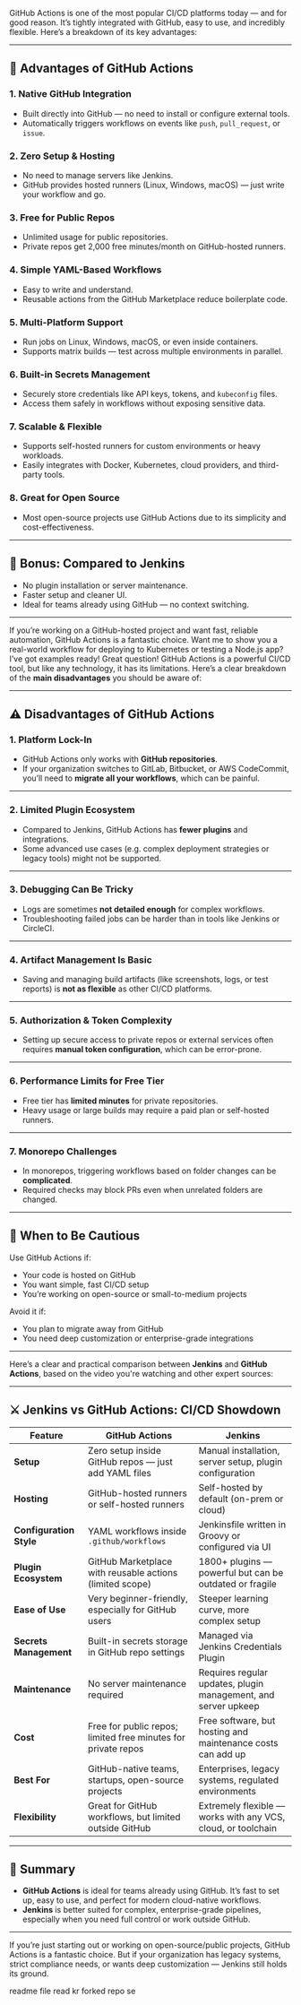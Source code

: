 GitHub Actions is one of the most popular CI/CD platforms today — and for good reason. It’s tightly integrated with GitHub, easy to use, and incredibly flexible. Here’s a breakdown of its key advantages:

---

## 🌟 Advantages of GitHub Actions

### 1. **Native GitHub Integration**
- Built directly into GitHub — no need to install or configure external tools.
- Automatically triggers workflows on events like `push`, `pull_request`, or `issue`.

### 2. **Zero Setup & Hosting**
- No need to manage servers like Jenkins.
- GitHub provides hosted runners (Linux, Windows, macOS) — just write your workflow and go.

### 3. **Free for Public Repos**
- Unlimited usage for public repositories.
- Private repos get 2,000 free minutes/month on GitHub-hosted runners.

### 4. **Simple YAML-Based Workflows**
- Easy to write and understand.
- Reusable actions from the GitHub Marketplace reduce boilerplate code.

### 5. **Multi-Platform Support**
- Run jobs on Linux, Windows, macOS, or even inside containers.
- Supports matrix builds — test across multiple environments in parallel.

### 6. **Built-in Secrets Management**
- Securely store credentials like API keys, tokens, and `kubeconfig` files.
- Access them safely in workflows without exposing sensitive data.

### 7. **Scalable & Flexible**
- Supports self-hosted runners for custom environments or heavy workloads.
- Easily integrates with Docker, Kubernetes, cloud providers, and third-party tools.

### 8. **Great for Open Source**
- Most open-source projects use GitHub Actions due to its simplicity and cost-effectiveness.

---

## 🧠 Bonus: Compared to Jenkins
- No plugin installation or server maintenance.
- Faster setup and cleaner UI.
- Ideal for teams already using GitHub — no context switching.

---

If you’re working on a GitHub-hosted project and want fast, reliable automation, GitHub Actions is a fantastic choice. Want me to show you a real-world workflow for deploying to Kubernetes or testing a Node.js app? I’ve got examples ready!
  Great question! GitHub Actions is a powerful CI/CD tool, but like any technology, it has its limitations. Here’s a clear breakdown of the **main disadvantages** you should be aware of:

---

## ⚠️ Disadvantages of GitHub Actions

### 1. **Platform Lock-In**
- GitHub Actions only works with **GitHub repositories**.
- If your organization switches to GitLab, Bitbucket, or AWS CodeCommit, you’ll need to **migrate all your workflows**, which can be painful.

---

### 2. **Limited Plugin Ecosystem**
- Compared to Jenkins, GitHub Actions has **fewer plugins** and integrations.
- Some advanced use cases (e.g. complex deployment strategies or legacy tools) might not be supported.

---

### 3. **Debugging Can Be Tricky**
- Logs are sometimes **not detailed enough** for complex workflows.
- Troubleshooting failed jobs can be harder than in tools like Jenkins or CircleCI.

---

### 4. **Artifact Management Is Basic**
- Saving and managing build artifacts (like screenshots, logs, or test reports) is **not as flexible** as other CI/CD platforms.

---

### 5. **Authorization & Token Complexity**
- Setting up secure access to private repos or external services often requires **manual token configuration**, which can be error-prone.

---

### 6. **Performance Limits for Free Tier**
- Free tier has **limited minutes** for private repositories.
- Heavy usage or large builds may require a paid plan or self-hosted runners.

---

### 7. **Monorepo Challenges**
- In monorepos, triggering workflows based on folder changes can be **complicated**.
- Required checks may block PRs even when unrelated folders are changed.

---

## 🧠 When to Be Cautious

Use GitHub Actions if:
- Your code is hosted on GitHub
- You want simple, fast CI/CD setup
- You’re working on open-source or small-to-medium projects

Avoid it if:
- You plan to migrate away from GitHub
- You need deep customization or enterprise-grade integrations

---

Here’s a clear and practical comparison between **Jenkins** and **GitHub Actions**, based on the video you're watching and other expert sources:

---

## ⚔️ Jenkins vs GitHub Actions: CI/CD Showdown

| Feature                     | **GitHub Actions**                                                                 | **Jenkins**                                                                 |
|----------------------------|------------------------------------------------------------------------------------|------------------------------------------------------------------------------|
| **Setup**                  | Zero setup inside GitHub repos — just add YAML files                              | Manual installation, server setup, plugin configuration                     |
| **Hosting**                | GitHub-hosted runners or self-hosted runners                                      | Self-hosted by default (on-prem or cloud)                                   |
| **Configuration Style**    | YAML workflows inside `.github/workflows`                                         | Jenkinsfile written in Groovy or configured via UI                          |
| **Plugin Ecosystem**       | GitHub Marketplace with reusable actions (limited scope)                          | 1800+ plugins — powerful but can be outdated or fragile                     |
| **Ease of Use**            | Very beginner-friendly, especially for GitHub users                               | Steeper learning curve, more complex setup                                  |
| **Secrets Management**     | Built-in secrets storage in GitHub repo settings                                  | Managed via Jenkins Credentials Plugin                                      |
| **Maintenance**            | No server maintenance required                                                    | Requires regular updates, plugin management, and server upkeep              |
| **Cost**                   | Free for public repos; limited free minutes for private repos                     | Free software, but hosting and maintenance costs can add up                 |
| **Best For**               | GitHub-native teams, startups, open-source projects                               | Enterprises, legacy systems, regulated environments                         |
| **Flexibility**            | Great for GitHub workflows, but limited outside GitHub                            | Extremely flexible — works with any VCS, cloud, or toolchain                |

---

## 🧠 Summary

- **GitHub Actions** is ideal for teams already using GitHub. It’s fast to set up, easy to use, and perfect for modern cloud-native workflows.
- **Jenkins** is better suited for complex, enterprise-grade pipelines, especially when you need full control or work outside GitHub.

---

If you’re just starting out or working on open-source/public projects, GitHub Actions is a fantastic choice. But if your organization has legacy systems, strict compliance needs, or wants deep customization — Jenkins still holds its ground.

  readme file read kr forked repo se 
  
